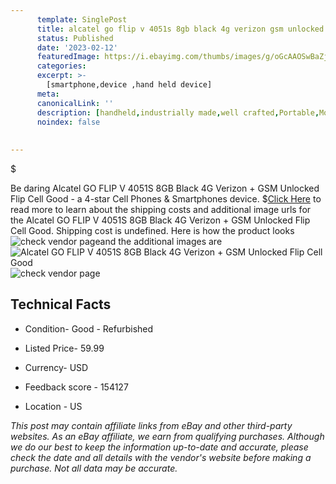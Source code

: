 ```yaml
---
      template: SinglePost
      title: alcatel go flip v 4051s 8gb black 4g verizon gsm unlocked flip cell good
      status: Published
      date: '2023-02-12'
      featuredImage: https://i.ebayimg.com/thumbs/images/g/oGcAAOSwBaZj2sDU/s-l225.jpg
      categories: 
      excerpt: >-
        [smartphone,device ,hand held device]
      meta:
      canonicalLink: ''
      description: [handheld,industrially made,well crafted,Portable,Mobile,Compact,Convenient,Lightweight,Maneuverable,Man-portable,Miniature,Carriable,Hand-held,Light,Holdable,Transportable,Mobile device,Pocket-sized,On-the-go,Wireless,Cordless,Compact size,Convenient size, smartphone,device ,hand held device]
      noindex: false
      
        
---
```

$

Be daring Alcatel GO FLIP V 4051S 8GB Black 4G Verizon + GSM Unlocked Flip Cell Good - a 4-star Cell Phones & Smartphones device.
$[Click Here](https://www.ebay.com/itm/175595908775?hash=item28e254eea7%3Ag%3AoGcAAOSwBaZj2sDU&mkevt=1&mkcid=1&mkrid=711-53200-19255-0&campid=%253CePNCampaignId%253E&customid=%253CreferenceId%253E&toolid=10049) to read more to learn about the shipping costs and additional image urls for the Alcatel GO FLIP V 4051S 8GB Black 4G Verizon + GSM Unlocked Flip Cell Good. Shipping cost is undefined. Here is how the product looks ![check vendor page](https://i.ebayimg.com/thumbs/images/g/oGcAAOSwBaZj2sDU/s-l225.jpg)and the additional images are![Alcatel GO FLIP V 4051S 8GB Black 4G Verizon + GSM Unlocked Flip Cell Good](https://i.ebayimg.com/images/g/oGcAAOSwBaZj2sDU/s-l1600.jpg)![check vendor page](https://origin-galleryplus.ebayimg.com/ws/web/175595908775_2_0_1/225x225.jpg,https://origin-galleryplus.ebayimg.com/ws/web/175595908775_3_0_1/225x225.jpg,https://origin-galleryplus.ebayimg.com/ws/web/175595908775_4_0_1/225x225.jpg)



 ## Technical Facts 



     
      

 - Condition- Good - Refurbished 


      

 - Listed Price- 59.99 


      

 - Currency- USD 


      

 - Feedback score - 154127 


      

 - Location - US 


      
      

 *_This post may contain affiliate links from eBay and other third-party websites. As an eBay affiliate, we earn from qualifying purchases. Although we do our best to keep the information up-to-date and accurate, please check the date and all details with the vendor's website before making a purchase. Not all data may be accurate._*






